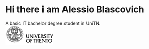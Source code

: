 # Hi there i am Alessio Blascovich

A basic IT bachelor degree student in UniTN.  
<img src="https://github.com/ElBlasco69/ElBlasco69/blob/main/images/not_trasparent_logo.png"  width="150" height="60">
<!--
**ElBlasco69/ElBlasco69** is a ✨ _special_ ✨ repository because its `README.md` (this file) appears on your GitHub profile.

Here are some ideas to get you started:

- 🔭 I’m currently working on ...
- 🌱 I’m currently learning ...
- 👯 I’m looking to collaborate on ...
- 🤔 I’m looking for help with ...
- 💬 Ask me about ...
- 📫 How to reach me: ...
- 😄 Pronouns: ...
- ⚡ Fun fact: ...
-->
